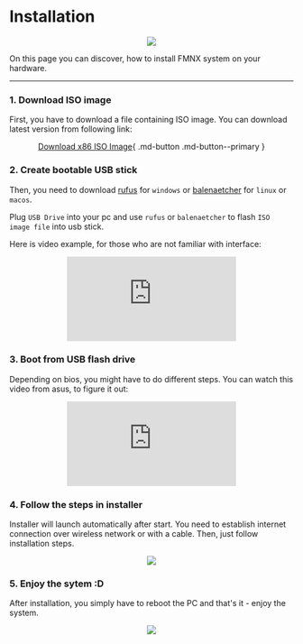 # Installation

<p align="center">
<img style="align: center; max-height: 35%; max-width: 35%" src="/flash.png" />
</p>

On this page you can discover, how to install FMNX system on your hardware.

---

### 1. Download ISO image

First, you have to download a file containing ISO image. You can download latest version from following link:

<center>

[Download x86 ISO Image](https://fmnx.io/attachments/ab793cc8-2908-4020-a207-500fb0743b95){ .md-button .md-button--primary }

</center>

### 2. Create bootable USB stick

Then, you need to download [rufus](https://rufus.ie/en/) for `windows` or [balenaetcher](https://www.balena.io/etcher) for `linux` or `macos`.

Plug `USB Drive` into your pc and use `rufus` or `balenaetcher` to flash `ISO image file` into usb stick.

Here is video example, for those who are not familiar with interface:

<center>
    <iframe class="install-box" src="https://www.youtube.com/embed/uiUGdRAUy-0" frameborder="0" allowfullscreen></iframe>
</center>

### 3. Boot from USB flash drive

Depending on bios, you might have to do different steps. You can watch this video from asus, to figure it out:

<center>
    <iframe  class="install-box" src="https://www.youtube.com/embed/BKVShiMUePc" frameborder="0" allowfullscreen></iframe>
</center>

### 4. Follow the steps in installer

Installer will launch automatically after start. You need to establish internet connection over wireless network or with a cable. Then, just follow installation steps.

<p align="center">
<img class="install-box" src="/installer.png" />
</p>

### 5. Enjoy the sytem :D

After installation, you simply have to reboot the PC and that's it - enjoy the system.

<p align="center">
<img class="install-box" src="/base.png" />
</p>
